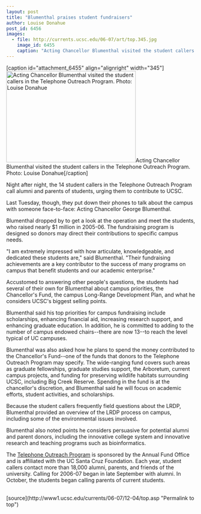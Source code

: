 ```yaml
---
layout: post
title: "Blumenthal praises student fundraisers"
author: Louise Donahue
post_id: 6456
images:
  - file: http://currents.ucsc.edu/06-07/art/top.345.jpg
    image_id: 6455
    caption: "Acting Chancellor Blumenthal visited the student callers in the Telephone Outreach Program. Photo: Louise Donahue"
---
```


[caption id="attachment_6455" align="alignright" width="345"]<a href="http://localhost/mysite/wp-content/uploads/2006/12/top.345.jpg"><img class="size-full wp-image-6455" src="http://localhost/mysite/wp-content/uploads/2006/12/top.345.jpg" alt="Acting Chancellor Blumenthal visited the student callers in the Telephone Outreach Program. Photo: Louise Donahue" width="345" height="244" /></a>Acting Chancellor Blumenthal visited the student callers in the Telephone Outreach Program. Photo: Louise Donahue[/caption]
<a name="content" id="content"></a>
<p>
  Night after night, the 14 student callers in the Telephone Outreach Program call alumni and parents of students, urging them to contribute to UCSC.
</p>
<p>
  Last Tuesday, though, they put down their phones to talk about the campus with someone face-to-face: Acting Chancellor George Blumenthal.
</p>
<p>
  Blumenthal dropped by to get a look at the operation and meet the students, who raised nearly $1 million in 2005-06. The fundraising program is designed so donors may direct their contributions to specific campus needs.
</p>
<p>
  "I am extremely impressed with how articulate, knowledgeable, and dedicated these students are," said Blumenthal. "Their fundraising achievements are a key contributor to the success of many programs on campus that benefit students and our academic enterprise."
</p>
<p>
  Accustomed to answering other people's questions, the students had several of their own for Blumenthal about campus priorities, the Chancellor's Fund, the campus Long-Range Development Plan, and what he considers UCSC's biggest selling points.
</p>
<p>
  Blumenthal said his top priorities for campus fundraising include scholarships, enhancing financial aid, increasing research support, and enhancing graduate education. In addition, he is committed to adding to the number of campus endowed chairs--there are now 13--to reach the level typical of UC campuses.
</p>
<p>
  Blumenthal was also asked how he plans to spend the money contributed to the Chancellor's Fund--one of the funds that donors to the Telephone Outreach Program may specify. The wide-ranging fund covers such areas as graduate fellowships, graduate studies support, the Arboretum, current campus projects, and funding for preserving wildlife habitats surrounding UCSC, including Big Creek Reserve. Spending in the fund is at the chancellor's discretion, and Blumenthal said he will focus on academic efforts, student activities, and scholarships.
</p>
<p>
  Because the student callers frequently field questions about the LRDP, Blumenthal provided an overview of the LRDP process on campus, including some of the environmental issues involved.
</p>
<p>
  Blumenthal also noted points he considers persuasive for potential alumni and parent donors, including the innovative college system and innovative research and teaching programs such as bioinformatics.
</p>
<p>
  The <a href="http://giving.ucsc.edu/top.asp">Telephone Outreach Program</a> is sponsored by the Annual Fund Office and is affiliated with the UC Santa Cruz Foundation. Each year, student callers contact more than 18,000 alumni, parents, and friends of the university. Calling for 2006-07 began in late September with alumni. In October, the students began calling parents of current students.
</p><br>
[source](http://www1.ucsc.edu/currents/06-07/12-04/top.asp "Permalink to top")
